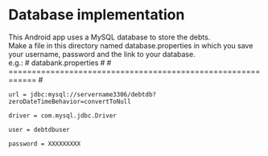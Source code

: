 Database implementation
=======================

This Android app uses a MySQL database to store the debts.   
Make a file in this directory named database.properties in which you save your username, password and the link to your database.  
e.g.:
    # databank.properties
    # 
    # ============================================================
    # 
    
    url = jdbc:mysql://servername3306/debtdb?zeroDateTimeBehavior=convertToNull
    
    driver = com.mysql.jdbc.Driver
  
    user = debtdbuser
  
    password = XXXXXXXXX

